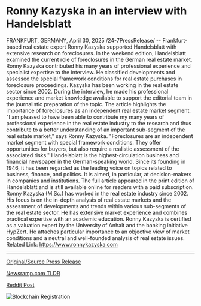 # Ronny Kazyska in an interview with Handelsblatt

FRANKFURT, GERMANY, April 30, 2025 /24-7PressRelease/ -- Frankfurt-based real estate expert Ronny Kazyska supported Handelsblatt with extensive research on foreclosures. In the weekend edition, Handelsblatt examined the current role of foreclosures in the German real estate market. Ronny Kazyska contributed his many years of professional experience and specialist expertise to the interview. He classified developments and assessed the special framework conditions for real estate purchases in foreclosure proceedings.  Kazyska has been working in the real estate sector since 2002. During the interview, he made his professional experience and market knowledge available to support the editorial team in the journalistic preparation of the topic. The article highlights the importance of foreclosures as an independent real estate market segment.   "I am pleased to have been able to contribute my many years of professional experience in the real estate industry to the research and thus contribute to a better understanding of an important sub-segment of the real estate market," says Ronny Kazyska.   "Foreclosures are an independent market segment with special framework conditions. They offer opportunities for buyers, but also require a realistic assessment of the associated risks."  Handelsblatt is the highest-circulation business and financial newspaper in the German-speaking world. Since its founding in 1946, it has been regarded as the leading voice on topics related to business, finance, and politics. It is aimed, in particular, at decision-makers in companies and institutions.  The full article appeared in the print edition of Handelsblatt and is still available online for readers with a paid subscription.  Ronny Kazyska (M.Sc.) has worked in the real estate industry since 2002. His focus is on the in-depth analysis of real estate markets and the assessment of developments and trends within various sub-segments of the real estate sector. He has extensive market experience and combines practical expertise with an academic education. Ronny Kazyska is certified as a valuation expert by the University of Anhalt and the banking initiative HypZert. He attaches particular importance to an objective view of market conditions and a neutral and well-founded analysis of real estate issues.  Related Link: https://www.ronnykazyska.com 

---

[Original/Source Press Release](https://www.24-7pressrelease.com/press-release/522331/ronny-kazyska-in-an-interview-with-handelsblatt)
                    

[Newsramp.com TLDR](https://newsramp.com/curated-news/real-estate-expert-ronny-kazyska-sheds-light-on-foreclosures-in-german-market/bf6a636f412e334987d9b483fa26cc59) 

 



[Reddit Post](https://www.reddit.com/r/RealEstate_NewsRamp/comments/1kbam7i/real_estate_expert_ronny_kazyska_sheds_light_on/) 



![Blockchain Registration](https://cdn.newsramp.app/24-7PressRelease/qrcode/254/30/lineHkSE.webp)